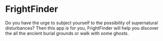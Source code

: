 # FrightFinder
Do you have the urge to subject yourself to the possibility of supernatural disturbances? Then this app is for you, FrightFinder will help you discover the all the ancient burial grounds or walk with some ghosts.  
